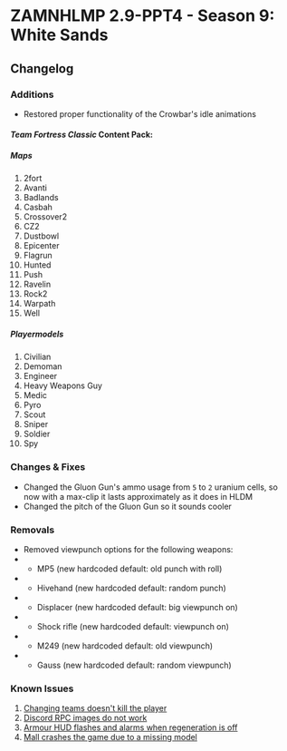 # ZAMNHLMP 2.9-PPT4 - Season 9: White Sands
## Changelog

### Additions
- Restored proper functionality of the Crowbar's idle animations
#### __***Team Fortress Classic* Content Pack:**__
##### Maps
1. 2fort
1. Avanti
1. Badlands
1. Casbah
1. Crossover2
1. CZ2
1. Dustbowl
1. Epicenter
1. Flagrun
1. Hunted
1. Push
1. Ravelin
1. Rock2
1. Warpath
1. Well
##### Playermodels
1. Civilian
1. Demoman
1. Engineer
1. Heavy Weapons Guy
1. Medic
1. Pyro
1. Scout
1. Sniper
1. Soldier
1. Spy

### Changes & Fixes
- Changed the Gluon Gun's ammo usage from `5` to `2` uranium cells, so now with a max-clip it lasts approximately as it does in HLDM
- Changed the pitch of the Gluon Gun so it sounds cooler

### Removals
- Removed viewpunch options for the following weapons:
- - MP5 (new hardcoded default: old punch with roll)
- - Hivehand (new hardcoded default: random punch)
- - Displacer (new hardcoded default: big viewpunch on)
- - Shock rifle (new hardcoded default: viewpunch on)
- - M249 (new hardcoded default: old viewpunch)
- - Gauss (new hardcoded default: random viewpunch)

### Known Issues
1. [Changing teams doesn't kill the player](https://github.com/phoenixprojectsoftware/zamnhlmp/issues/79)
2. [Discord RPC images do not work](https://github.com/phoenixprojectsoftware/zamnhlmp/issues/77)
3. [Armour HUD flashes and alarms when regeneration is off](https://github.com/phoenixprojectsoftware/zamnhlmp/issues/72)
4. [Mall crashes the game due to a missing model](https://github.com/phoenixprojectsoftware/zamnhlmp/issues/87)